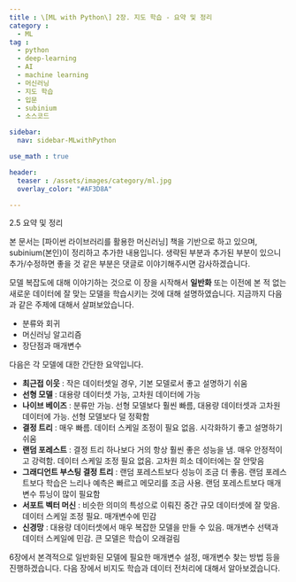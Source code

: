 ```yaml
---
title : \[ML with Python\] 2장. 지도 학습 - 요약 및 정리
category :
  - ML
tag :
  - python
  - deep-learning
  - AI
  - machine learning
  - 머신러닝
  - 지도 학습
  - 입문
  - subinium
  - 소스코드

sidebar:
  nav: sidebar-MLwithPython

use_math : true

header:
  teaser : /assets/images/category/ml.jpg
  overlay_color: "#AF3D8A"

---
```


2.5 요약 및 정리

본 문서는 [파이썬 라이브러리를 활용한 머신러닝] 책을 기반으로 하고 있으며, subinium(본인)이 정리하고 추가한 내용입니다. 생략된 부분과 추가된 부분이 있으니 추가/수정하면 좋을 것 같은 부분은 댓글로 이야기해주시면 감사하겠습니다.

모델 복잡도에 대해 이야기하는 것으로 이 장을 시작해서 **일반화** 또는 이전에 본 적 없는 새로운 데이터에 잘 맞는 모델을 학습시키는 것에 대해 설명하였습니다.
지금까지 다음과 같은 주제에 대해서 살펴보았습니다.

- 분류와 회귀
- 머신러닝 알고리즘
- 장단점과 매개변수

다음은 각 모델에 대한 간단한 요약입니다.

- **최근접 이웃** : 작은 데이터셋일 경우, 기본 모델로서 좋고 설명하기 쉬움
- **선형 모델** : 대용량 데이터셋 가능, 고차원 데이터에 가능
- **나이브 베이즈** : 분류만 가능. 선형 모델보다 훨씬 빠름, 대용량 데이터셋과 고차원 데이터에 가능. 선형 모델보다 덜 정확함
- **결정 트리** : 매우 빠름. 데이터 스케일 조정이 필요 없음. 시각화하기 좋고 설명하기 쉬움
- **랜덤 포레스트** : 결정 트리 하나보다 거의 항상 훨씬 좋은 성능을 냄. 매우 안정적이고 강력함. 데이터 스케일 조정 필요 없음. 고차원 희소 데이터에는 잘 안맞음
- **그래디언트 부스팅 결정 트리** : 랜덤 포레스트보다 성능이 조금 더 좋음. 랜덤 포레스트보다 학습은 느리나 예측은 빠르고 메모리를 조금 사용. 랜덤 포레스트보다 매개변수 튜닝이 많이 필요함
- **서포트 벡터 머신** : 비슷한 의미의 특성으로 이뤄진 중간 규모 데이터셋에 잘 맞음. 데이터 스케일 조정 필요. 매개변수에 민감
- **신경망** : 대용량 데이터셋에서 매우 복잡한 모델을 만들 수 있음. 매개변수 선택과 데이터 스케일에 민감. 큰 모델은 학습이 오래걸림

6장에서 본격적으로 일반화된 모델에 필요한 매개변수 설정, 매개변수 찾는 방법 등을 진행하겠습니다.
다음 장에서 비지도 학습과 데이터 전처리에 대해서 알아보겠습니다.
